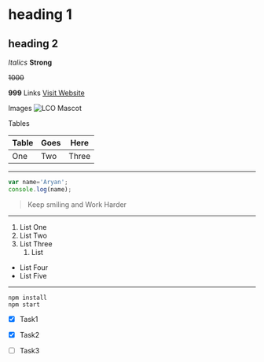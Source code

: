 # heading 1

## heading 2
_Italics_
**Strong**
<!--StrikeThrough -->
~~1000~~ 

**999**
Links
[Visit Website](https://www.github.io "Github")

Images
![LCO Mascot](https://learncodeonline.in/mascot.png "LCO")

Tables

| Table | Goes | Here |
| ---- | ---- | ---- |
| One | Two | Three |

___

```javascript
var name='Aryan';
console.log(name);
```
<!--BlockQuote -->
>Keep smiling and Work Harder
---
<!--ordered List-->
1. List One
2. List Two
3. List Three
   1. List



<!--Unorderd List-->
- List Four
- List Five

***

<!--Github MarkDown -->
<!--CodeBlocks-->

```
npm install
npm start
```

<!--Task List-->

* [x] Task1
* [x] Task2
* [ ] Task3




